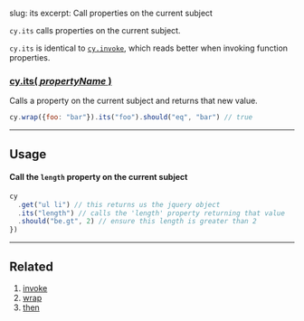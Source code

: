 slug: its
excerpt: Call properties on the current subject

`cy.its` calls properties on the current subject.

`cy.its` is identical to [`cy.invoke`](http://on.cypress.io/api/invoke), which reads better when invoking function properties.

### [cy.its( *propertyName* )](#usage)

Calls a property on the current subject and returns that new value.

```javascript
cy.wrap({foo: "bar"}).its("foo").should("eq", "bar") // true
```

***

## Usage

#### Call the `length` property on the current subject

```javascript
cy
  .get("ul li") // this returns us the jquery object
  .its("length") // calls the 'length' property returning that value
  .should("be.gt", 2) // ensure this length is greater than 2
})
```

***

## Related
1. [invoke](http://on.cypress.io/api/invoke)
2. [wrap](http://on.cypress.io/api/wrap)
3. [then](http://on.cypress.io/api/then)